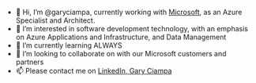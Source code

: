 - 👋 Hi, I’m @garyciampa, currently working with [Microsoft](https://www.microsoft.com), as an Azure Specialist and Architect.
- 👀 I’m interested in software development technology, with an emphasis on Azure Applications and Infrastructure, and Data Management 
- 🌱 I’m currently learning ALWAYS
- 💞️ I’m looking to collaborate on with our Microsoft customers and partners
- 📫 Please contact me on [LinkedIn, Gary Ciampa](https://www.linkedin.com/in/garyciampa/)

<!---
garyciampa/garyciampa is a ✨ special ✨ repository because its `README.md` (this file) appears on your GitHub profile.
You can click the Preview link to take a look at your changes.
--->
